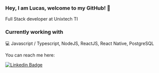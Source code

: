 ### Hey, I am Lucas, welcome to my GitHub! 👋

Full Stack developer at Unixtech TI

### Currently working with

:computer: Javascript / Typescript, NodeJS, ReactJS, React Native, PostgreSQL


You can reach me here:

[![Linkedin Badge](https://img.shields.io/badge/LinkedIn-blue?style=flat&logo=Linkedin&logoColor=white&link=https://www.linkedin.com/in/lucas-araujo-06065a16b/)](https://www.linkedin.com/in/lucas-araujo-06065a16b/)

